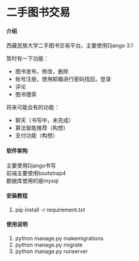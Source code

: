 # 二手图书交易

#### 介绍
西藏民族大学二手图书交易平台。主要使用Django 3.1

暂时有一下功能：

- 图书发布，修改，删除
- 账号注册，使用邮箱进行密码找回，登录
- 评论
- 图书搜索

将来可能会有的功能：

- 聊天（书写中，未完成）
- 算法智能推荐（构想）
- 支付功能（构想）


#### 软件架构
主要使用Django书写   
前端主要使用bootstrap4   
数据库使用的是mysql   


#### 安装教程

1.  pip install -r requirement.txt


#### 使用说明

1.  python manage.py makemigrations
2.  python manage.py migrate
3.  python manage.py runserver

